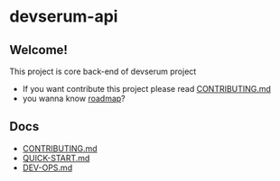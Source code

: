 # devserum-api

## Welcome!

This project is core back-end of devserum project

* If you want contribute this project please read [CONTRIBUTING.md](docs/CONTRIBUTING.md)
* you wanna know [roadmap](https://github.com/devserum/devserum-roadmap/projects/1)?


## Docs
* [CONTRIBUTING.md](docs/CONTRIBUTING.md)
* [QUICK-START.md](docs/QUICK-START.md)
* [DEV-OPS.md](docs/DEV-OPS.md)
